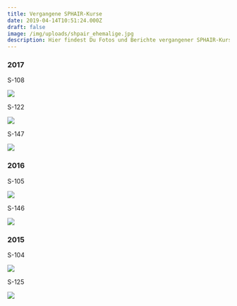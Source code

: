 ```yaml
---
title: Vergangene SPHAIR-Kurse
date: 2019-04-14T10:51:24.000Z
draft: false
image: /img/uploads/shpair_ehemalige.jpg
description: Hier findest Du Fotos und Berichte vergangener SPHAIR-Kurse
---
```

### 2017

S-108

![](/img/uploads/sphair_108.jpg)

S-122

![](/img/uploads/sphair_122.jpg)

S-147

![](/img/uploads/sphair_147.jpg)

### 2016

S-105

![](/img/uploads/sphair_105.jpg)

S-146

![](/img/uploads/sphair_146.jpg)

### 2015

S-104

![](/img/uploads/sphair_104.jpg)

S-125

![](/img/uploads/sphair_125.jpg)
